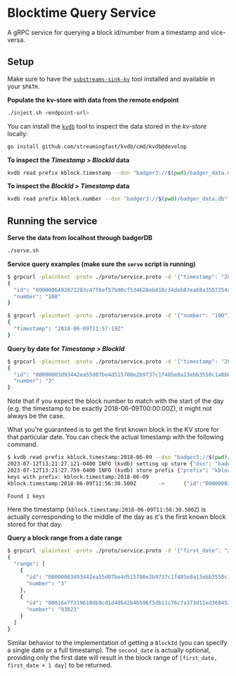 # Blocktime Query Service

A gRPC service for querying a block id/number from a timestamp and vice-versa.

## Setup

Make sure to have the [`substreams-sink-kv`](https://github.com/streamingfast/substreams-sink-kv) tool installed and available in your `$PATH`.

**Populate the kv-store with data from the remote endpoint**
```bash
./inject.sh <endpoint-url>
```

You can install the [`kvdb`](https://github.com/streamingfast/kvdb) tool to inspect the data stored in the *kv-store* locally:
```bash
go install github.com/streamingfast/kvdb/cmd/kvdb@develop
```

**To inspect the *Timestamp > BlockId* data**
```bash
kvdb read prefix kblock.timestamp --dsn "badger3://$(pwd)/badger_data.db" --decoder="proto://./proto/service.proto@pinax.service.v1.BlockId"
```

**To inspect the *BlockId > Timestamp* data**
```bash
kvdb read prefix kblock.number --dsn "badger3://$(pwd)/badger_data.db" --decoder="proto://./proto/service.proto@pinax.service.v1.BlockTimestamp"
```

## Running the service

**Serve the data from localhost through badgerDB**
```bash
./serve.sh
```

**Service query examples (make sure the `serve` script is running)**
```bash
$ grpcurl -plaintext -proto ./proto/service.proto -d '{"timestamp": "2018-06-09T11:57:19Z"}' localhost:7878 pinax.service.v1.BlockTime.BlockIdByTime
{
  "id": "0000006492871283c47f6ef57b00cf534628eb818c34deb87ea68a3557254c6b",
  "number": "100"
}
```

```bash
$ grpcurl -plaintext -proto ./proto/service.proto -d '{"number": "100"}' localhost:7878 pinax.service.v1.BlockTime.BlockTimeById                                                                                                        
{
  "timestamp": "2018-06-09T11:57:19Z"
}
```

**Query by date for *Timestamp > BlockId***
```bash
$ grpcurl -plaintext -proto ./proto/service.proto -d '{"timestamp": "2018-06-09"}' localhost:7878 pinax.service.v1.BlockTime.BlockIdByTime
{
  "id": "00000003d93442ea55d07be4d515700e2b9737c1f485e8a13ebb3550c1a8bb44",
  "number": "3"
}
```

Note that if you expect the block number to match with the start of the day (e.g. the timestamp to be exactly 2018-06-09T00:00:00Z), it might not always be the case.

What you're guaranteed is to get the first known block in the KV store for that particular date. You can check the actual timestamp with the following command.

```bash
$ kvdb read prefix kblock.timestamp:2018-06-09 --dsn "badger3://$(pwd)/badger_data.db" --decoder="proto://./proto/service.proto@pinax.service.v1.BlockId" --limit 1
2023-07-12T13:21:27.121-0400 INFO (kvdb) setting up store {"dsn": "badger3:///home/user/Documents/blocktime-service/badger_data.db"}
2023-07-12T13:21:27.759-0400 INFO (kvdb) store prefix {"prefix": "kblock.timestamp:2018-06-09", "limit": 1}
keys with prefix: kblock.timestamp:2018-06-09
kblock.timestamp:2018-06-09T11:56:30.500Z       ->      {"id":"00000003d93442ea55d07be4d515700e2b9737c1f485e8a13ebb3550c1a8bb44","number":"3"}

Found 1 keys
```

Here the timestamp (`kblock.timestamp:2018-06-09T11:56:30.500Z`) is actually corresponding to the middle of the day as it's the first known block stored for that day.

**Query a block range from a date range**
```bash
$ grpcurl -plaintext -proto ./proto/service.proto -d '{"first_date": "2018-06-09", "second_date": "2018-06-11"}' localhost:7878 pinax.service.v1.BlockTime.BlockRangeByDate                                                                                                  
{
  "range": [
    {
      "id": "00000003d93442ea55d07be4d515700e2b9737c1f485e8a13ebb3550c1a8bb44",
      "number": "3"
    },
    {
      "id": "00016e7f319610db9cd1d48642b4b596f5db11c76c7a373d11ed368453a24939",
      "number": "93823"
    }
  ]
}
```

Similar behavior to the implementation of getting a `BlockId` (you can specify a single date or a full timestamp). The `second_date` is actually optional, providing only the first date will result in the block range of `[first_date, first_date + 1 day]` to be returned.